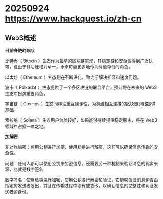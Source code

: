 # 20250924 https://www.hackquest.io/zh-cn
## Web3概述
**目前各链的现状**

比特币（ Bitcoin ）生态作为最早的区块链实现，其稳定性和安全性得到广泛认可，但由于其功能相对单一，未来可能更多地作为价值存储的角色。

以太坊（ Ethereum ）生态则在不断进化，致力于解决扩容和速度问题。

波卡（ Polkadot ）生态提供了一个多区块链的联合平台，预计将在未来的 Web3 生态中扮演重要角色。

宇宙链（ Cosmos ）生态同样注重互操作性，为构建相互连接的区块链网络提供基础。

索拉纳（ Solana ）生态用户体验较好，如果能够持续提供稳定服务，将在 Web3 领域中占据一席之地。

**加解密**

非对称加密：使用公钥进行加密，使用私钥进行解密，这样可以确保信息传输的安全性。 

问题：任何人都可以使用公钥来加密信息，还需要另一种机制来验证消息的真实来源，也就是数字签名

数字签名：使用私钥进行加密，使用公钥进行解密和验证，它能够验证消息是否由指定的发送者发出，并且在传输过程中没有被篡改，以确认信息的完整性和认证发送者的身份。